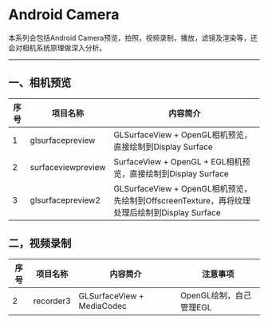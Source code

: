 # Android Camera

本系列会包括Android Camera预览，拍照，视频录制，播放，滤镜及渲染等，还会对相机系统原理做深入分析。

------

## **一、相机预览**

|序号|项目名称|内容简介|
|--- |-------|-------|
|1|glsurfacepreview|GLSurfaceView + OpenGL相机预览，直接绘制到Display Surface|
|2|surfaceviewpreview|SurfaceView + OpenGL + EGL相机预览，直接绘制到Display Surface|
|3|glsurfacepreview2|GLSurfaceView + OpenGL相机预览，先绘制到OffscreenTexture，再将纹理处理后绘制到Display Surface|

## **二，视频录制**

|序号|项目名称|内容简介|注意事项|
|--- |-------|-------|-------|
|2|recorder3|GLSurfaceView + MediaCodec|OpenGL绘制，自己管理EGL|

